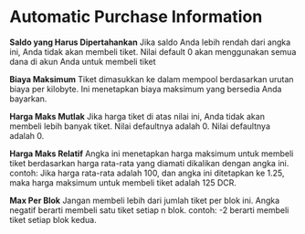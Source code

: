 # Automatic Purchase Information

**Saldo yang Harus Dipertahankan** Jika saldo Anda lebih rendah dari angka ini, Anda tidak akan membeli tiket. Nilai default 0 akan menggunakan semua dana di akun Anda untuk membeli tiket

**Biaya Maksimum** Tiket dimasukkan ke dalam mempool berdasarkan urutan biaya per kilobyte. Ini menetapkan biaya maksimum yang bersedia Anda bayarkan.

**Harga Maks Mutlak** Jika harga tiket di atas nilai ini, Anda tidak akan membeli lebih banyak tiket. Nilai defaultnya adalah 0. Nilai defaultnya adalah 0.

**Harga Maks Relatif** Angka ini menetapkan harga maksimum untuk membeli tiket berdasarkan harga rata-rata yang diamati dikalikan dengan angka ini. contoh: Jika harga rata-rata adalah 100, dan angka ini ditetapkan ke 1.25, maka harga maksimum untuk membeli tiket adalah 125 DCR.

**Max Per Blok** Jangan membeli lebih dari jumlah tiket per blok ini. Angka negatif berarti membeli satu tiket setiap n blok. contoh: -2 berarti membeli tiket setiap blok kedua.